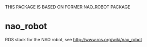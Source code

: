 THIS PACKAGE IS BASED ON FORMER NAO_ROBOT PACKAGE

nao_robot
=========

ROS stack for the NAO robot, see http://www.ros.org/wiki/nao_robot
